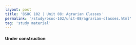 ```yaml
---
layout: post
title: 'BSOC 102 | Unit 08: Agrarian Classes'
permalink: '/study/bsoc-102/unit-08/agrarian-classes.html'
tag: 'study material'
---
```


#### Under construction